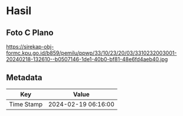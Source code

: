 # Hasil

## Foto C Plano

https://sirekap-obj-formc.kpu.go.id/b859/pemilu/ppwp/33/10/23/20/03/3310232003001-20240218-132610--b0507146-1de1-40b0-bf81-48e6fd4aeb40.jpg


## Metadata

| Key        | Value               |
| ---------- | ------------------- |
| Time Stamp | 2024-02-19 06:16:00 |



